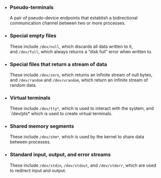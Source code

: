 
- ### **Pseudo-terminals**
    
    A pair of pseudo-device endpoints that establish a bidirectional communication channel between two or more processes. 
    
- ### **Special empty files**
    
    These include `/dev/null`, which discards all data written to it, and `/dev/full`, which always returns a “disk full” error when written to. 
    
- ### **Special files that return a stream of data**
    
    These include `/dev/zero`, which returns an infinite stream of null bytes, and `/dev/random` and `/dev/urandom`, which return an infinite stream of random data. 
    
- ### **Virtual terminals**
    
    These include `/dev/tty*`, which is used to interact with the system, and `/dev/pts* which is used to create virtual terminals. 
    
- ### **Shared memory segments**
    
    These include `/dev/shm*`, which is used by the kernel to share data between processes. 
    
- ### **Standard input, output, and error streams**
    
    These include `/dev/stdin`, `/dev/stdout`, and `/dev/stderr`, which are used to redirect input and output.